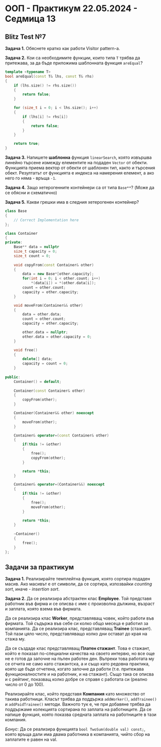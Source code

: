 # OOП - Практикум 22.05.2024 - Седмица 13

## Blitz Test №7

**Задача 1.** Обяснете кратко как работи Visitor pattern-а.

**Задача 2.** Кои са необходимите функции, които типа `T` трябва да притежава, за да бъде приложима шаблонната функция `areEqual`?
```c++
template <typename T>
bool areEqual(const T& lhs, const T& rhs)
{
	if (lhs.size() != rhs.size())
	{
		return false;
	}

	for (size_t i = 0; i < lhs.size(); i++)
	{
		if (lhs[i] != rhs[i])
		{
			return false;
		}
	}

	return true;
}
```

**Задача 3.** Напишете **шаблонна** функция `linearSearch`, която извършва линейно търсене измежду елементите на подаден `Vector` от обекти. Функцията приема вектор от обекти от шаблонен тип, както и търсения обект. Резултатът от функцията е индекса на намерения елемент, а ако него го няма - връща `-1`.

**Задача 4.** Защо хетерогенните контейнери са от типа `Base**`? (Може да се обясни и схематично)

**Задача 5.** Какви грешки има в следния хетерогенен контейнер?
```c++
class Base
{
    // Correct Implementation here
};

class Container
{
private:
	Base** data = nullptr
	size_t capacity = 0;
	size_t count = 0;
          
    void copyFrom(const Container& other)
    {
        data = new Base*[other.capacity];
        for(int i = 0; i < other.count; i++)
            *(data[i]) = *(other.data[i]);
        count = other.count;
        capacity = other.capacity;
    }

    void moveFrom(Container&& other)
    {
        data = other.data;
        count = other.count;
        capacity = other.capacity;

        other.data = nullptr;
        other.data = other.capacity = 0;
    }

    void free()
    {
        delete[] data;
        capacity = count = 0;
    }
    
public:
	Container() = default;
	
    Container(const Container& other) 
    { 
        copyFrom(other);
    }

	Container(Container&& other) noexcept
    { 
        moveFrom(other);
    }

	Container& operator=(const Container& other)
    {
        if(this != &other)
        {
            free();
            copyFrom(other);
        }

        return *this;
    }

	Container& operator=(Container&&) noexcept
    {
        if(this != &other)
        {
            free();
            moveFrom(other);
        }

        return *this;
    }
    
    ~Container()
    {
        free();
    }
};
```

## Задачи за практикум

**Задача 1.** Реализирайте темплейтна функция, която сортира подаден масив. Ако масивът е от символи, да се сортира, изпозвайки *counting sort*, иначе - *insertion sort*.

**Задача 2.**
Да се реализира абстрактен клас **Employee**. Той представя работник във фирма и се описва с име с произволна дължина, възраст и заплата, която взема във фирмата. 

Да се реализира клас **Worker**, представляващ човек, който работи във фирмата. Той съдържа във себе си колко общо месеца е работил за компанията. Да се реализира клас, представляващ **Trainee** (стажант). Той пази цяло число, представляващо колко дни остават до края на стажа му. 

Да се създаде клас представляващ **Платен стажант**. Това е стажант, който е показал по-специални качества на своето интервю, но все още не е готов да започне на пълен работен ден. Въпреки това работата му се отчита не само като стажантска, а и също като редовна практика, която ще бъде отчетена, когато започне да работи (т.е. притежава функционалностите и на работник, и на стажант). Също така се описва и с рейтинг, показващ колко добре се справя с работата си (реално число от 0 до 100). 

Реализирайте клас, който представя **Компания** като множество от такива работници. Класът трябва да поддържа `addWorker()`, `addTrainee()` и `addPaidTrainee()` методи. Важното тук е, че при добавяне трябва да поддържаме колекцията сортирана по заплата на работниците. Да се напише функция, която показва средната заплата на работниците в тази компания. 

*Бонус*: Да се реализира функцията `bool TwoSum(double val) const;`, която връща дали има двама работника в компанията, чийто сбор на заплатите е равен на val.